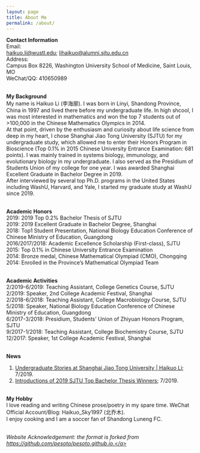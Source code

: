 ```yaml
---
layout: page
title: About Me
permalink: /about/
---
```


<p style="text-align:justify">
  
<strong>Contact Information</strong><br>
Email:<br>
haikuo.li@wustl.edu; lihaikuo@alumni.sjtu.edu.cn<br>
Address:<br>
Campus Box 8226, Washington University School of Medicine, Saint Louis, MO<br>
WeChat/QQ:
410650989<br>
<br>


<strong>My Background</strong><br>
My name is Haikuo Li (李海廓). I was born in Linyi, Shandong Province, China in 1997 and lived there before my undergraduate life. In high shcool, I was most interested in mathematics and won the top 7 students out of >100,000 in the Chinese Mathematics Olympics in 2014.<br>
At that point, driven by the enthusiasm and curiosity about life science from deep in my heart, I chose Shanghai Jiao Tong University (SJTU) for my undergraduate study, which allowed me to enter their Honors Program in Bioscience (Top 0.1% in 2015 Chinese University Entrance Examination: 681 points). I was mainly trained in systems biology, immunology, and evolutionary biology in my undergraduate. I also served as the Presidium of Students Union of my college for one year. I was awarded Shanghai Excellent Graduate in Bachelor Degree in 2019.<br>
After interviewed by several top Ph.D. programs in the United States including WashU, Harvard, and Yale, I started my graduate study at WashU since 2019.<br><br>


<strong>Academic Honors</strong><br>
2019:	2019 Top 0.2% Bachelor Thesis of SJTU<br>
2019:	2019 Excellent Graduate in Bachelor Degree, Shanghai<br>
2018:	Top1 Student Presentation, National Biology Education Conference of Chinese Ministry of Education, Guangdong<br>
2016/2017/2018:	Academic Excellence Scholarship (First-class), SJTU<br>
2015:	Top 0.1% in Chinese University Entrance Examination<br>
2014:	Bronze medal, Chinese Mathematical Olympiad (CMO), Chongqing<br>
2014:	Enrolled in the Province’s Mathematical Olympiad Team
<br><br>


<strong>Academic Activities</strong><br>
2/2019-6/2019:	Teaching Assistant, College Genetics Course, SJTU<br>
2/2019:	Speaker, 2nd College Academic Festival, Shanghai<br>
2/2018-6/2018:	Teaching Assistant, College Macrobiology Course, SJTU<br>
5/2018:	Speaker, National Biology Education Conference of Chinese Ministry of Education, Guangdong<br>
6/2017-3/2018:	Presidium, Students’ Union of Zhiyuan Honors Program, SJTU<br>
9/2017-1/2018:	Teaching Assistant, College Biochemistry Course, SJTU<br>
12/2017:	Speaker, 1st College Academic Festival, Shanghai
<br><br>


<strong>News</strong><br>
1. <a href="https://mp.weixin.qq.com/s/WK74i9U48gaV4xROFDVFhQ">Undergraduate Stories at Shanghai Jiao Tong University | Haikuo Li</a>; 7/2019.<br>
2. <a href="http://sjcg.jwc.sjtu.edu.cn/363/3/3/news.html">Introductions of 2019 SJTU Top Bachelor Thesis Winners</a>; 7/2019.
<br><br>


<strong>My Hobby</strong><br>
I love reading and writing Chinese prose/poetry in my spare time. WeChat Official Account/Blog: Haikuo_Sky1997 (北乔木).<br>
I enjoy cooking and I am a soccer fan of Shandong Luneng FC.
<br><br>

<i>Website Acknowledgement: the format is forked from <a href="https://github.com/pesoto/pesoto.github.io" target="_self">https://github.com/pesoto/pesoto.github.io.</a></i>
<br></p>
